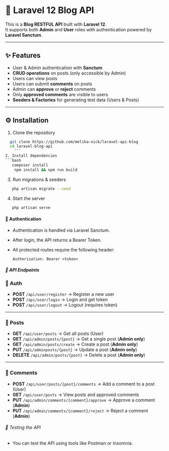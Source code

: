 # 📰 Laravel 12 Blog API

This is a **Blog RESTFUL API** built with **Laravel 12**.  
It supports both **Admin** and **User** roles with authentication powered by **Laravel Sanctum**.

---

## ✨ Features

- User & Admin authentication with **Sanctum**
- **CRUD operations** on posts (only accessible by Admin)
- Users can view posts
- Users can submit **comments** on posts
- Admin can **approve** or **reject** comments
- Only **approved comments** are visible to users
- **Seeders & Factories** for generating test data (Users & Posts)

---

## ⚙️ Installation

1. Clone the repository
```bash
  git clone https://github.com/melika-nick/laravel-api-blog
  cd laravel-blog-api
    ```
2. Install dependencies
```bash
   composer install
    npm install && npm run build
```
3. Run migrations & seeders
```bash
   php artisan migrate --seed
```
4. Start the server
```bash
   php artisan serve
```
#### 🔑 Authentication

- Authentication is handled via Laravel Sanctum.

- After login, the API returns a Bearer Token.

- All protected routes require the following header:

  `Authorization: Bearer <token>`

##### 📌 API Endpoints

### 🔐 Auth
- **POST** `/api/user/register` → Register a new user
- **POST** `/api/user/login` → Login and get token
- **POST** `/api/user/logout` → Logout (requires token)

---

### 📝 Posts
- **GET** `/api/user/posts` → Get all posts (User)
- **GET** `/api/admin/posts/{post}` → Get a single post (**Admin only**)
- **GET** `/api/admin/posts/create` → Create a post (**Admin only**)
- **PUT** `/api/adminposts/{post}` → Update a post (**Admin only**)
- **DELETE** `/api/admin/posts/{post}` → Delete a post (**Admin only**)

---

### 💬 Comments
- **POST** `/api/user/posts/{post}/comments` → Add a comment to a post (User)
- **GET** `/api/user/posts` → View posts and approved comments
- **PUT** `/api/admin/comments/{comment}/approve` → Approve a comment (**Admin**)
- **PUT** `/api/admin/comments/{comment}/reject` → Reject a comment (**Admin**)  

###### 🧪 Testing the API

- You can test the API using tools like Postman or Insomnia.
